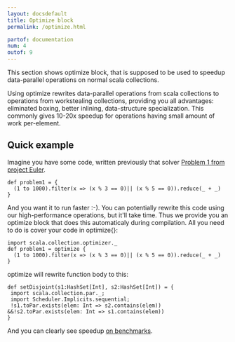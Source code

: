 ```yaml
---
layout: docsdefault
title: Optimize block
permalink: /optimize.html

partof: documentation
num: 4
outof: 9
---
```




This section shows optimize block,
that is supposed to be used to speedup data-parallel operations 
on normal scala collections.

Using optimize rewrites data-parallel operations from scala collections to operations from workstealing collections, providing you all advantages: eliminated boxing, better inlining, data-structure specialization. This commonly gives 10-20x speedup for operations having small amount of work per-element.


## Quick example
Imagine you have some code, written previously that solver [Problem 1 from project Euler](https://projecteuler.net/problem=1).
    
	def problem1 = {
      (1 to 1000).filter(x => (x % 3 == 0)|| (x % 5 == 0)).reduce(_ + _)
    }
	
And you want it to run faster :-). 
You can potentially rewrite this code using our high-performance operations, but it'll take time.
Thus we provide you an optimize block that does this automaticaly during compilation.
All you need to do is cover your code in optimize{}:


    import scala.collection.optimizer._
	def problem1 = optimize {
      (1 to 1000).filter(x => (x % 3 == 0)|| (x % 5 == 0)).reduce(_ + _)
    }

optimize will rewrite function body to this:

    def setDisjoint(s1:HashSet[Int], s2:HashSet[Int]) = {
     import scala.collection.par._;
     import Scheduler.Implicits.sequential;
     !s1.toPar.exists(elem: Int => s2.contains(elem)) &&!s2.toPar.exists(elem: Int => s1.contains(elem))
    }

And you can clearly see speedup [on benchmarks](TODO).




